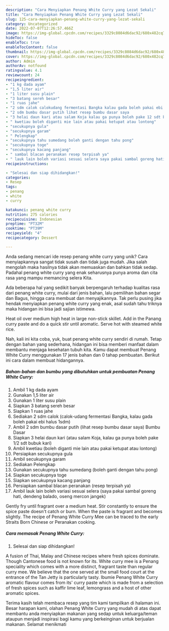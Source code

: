 ```yaml
---
description: "Cara Menyiapkan Penang White Curry yang Lezat Sekali"
title: "Cara Menyiapkan Penang White Curry yang Lezat Sekali"
slug: 125-cara-menyiapkan-penang-white-curry-yang-lezat-sekali
category: Uncategorized
date: 2022-07-07T12:26:57.466Z
image: https://img-global.cpcdn.com/recipes/3329c8084d6dac92/680x482cq70/penang-white-curry-foto-resep-utama.jpg
hideToc: false
enableToc: true
enableTocContent: false
thumbnail: https://img-global.cpcdn.com/recipes/3329c8084d6dac92/680x482cq70/penang-white-curry-foto-resep-utama.jpg
cover: https://img-global.cpcdn.com/recipes/3329c8084d6dac92/680x482cq70/penang-white-curry-foto-resep-utama.jpg
author: Admin
authorAv: notfound
ratingvalue: 4.1
reviewcount: 24
recipeingredient:
- "1 kg dada ayam"
- "1,5 liter air"
- "1 liter susu plain"
- "3 batang sereh besar"
- "1 ruas jahe"
- "2 sdm calok calokudang fermentasi Bangka kalau gada boleh pakai ebi halus 1sdm"
- "2 sdm bumbu dasar putih lihat resep bumbu dasar saya                      Bumbu Dasar"
- "3 helai daun kari atau salam Koja kalau ga punya boleh pake 12 sdt bubuk kari"
- " kwetiau boleh diganti mie lain atau pakai ketupat atau lontong"
- "secukupnya gula"
- "secukupnya garam"
- " Pelengkap"
- "secukupnya tahu sumedang boleh ganti dengan tahu pong"
- "secukupnya toge"
- "secukupnya kacang panjang"
- " sambal blacan peranakan resep terpisah ya"
- " lauk lain boleh variasi sesuai selera saya pakai sambal goreng hati dendeng balado oseng mercon jangek"
recipeinstructions:

- "Selesai dan siap dihidangkan!"
categories:
- Resep
tags:
- penang
- white
- curry

katakunci: penang white curry 
nutrition: 275 calories
recipecuisine: Indonesian
preptime: "PT32M"
cooktime: "PT39M"
recipeyield: "4"
recipecategory: Dessert

---
```





Anda sedang mencari ide resep penang white curry yang unik? Cara menyiapkannya sangat tidak susah dan tidak juga mudah. Jika salah mengolah maka hasilnya tidak akan memuaskan dan bahkan tidak sedap. Padahal penang white curry yang enak seharusnya punya aroma dan cita rasa yang mampu memancing selera Kita.





Ada beberapa hal yang sedikit banyak berpengaruh terhadap kualitas rasa dari penang white curry, mulai dari jenis bahan, lalu pemilihan bahan segar dan Bagus, hingga cara membuat dan menyajikannya. Tak perlu pusing jika hendak menyiapkan penang white curry yang enak,      asal sudah tahu triknya maka hidangan ini bisa jadi sajian istimewa.














Heat oil over medium high heat in large non-stick skillet. Add in the Panang curry paste and do a quick stir until aromatic. Serve hot with steamed white rice.






Nah, kali ini kita coba, yuk, buat penang white curry sendiri di rumah. Tetap dengan bahan yang sederhana, hidangan ini bisa memberi manfaat dalam membantu menjaga kesehatan tubuh kita. Kamu dapat membuat Penang White Curry menggunakan 17 jenis bahan dan 0 tahap pembuatan. Berikut ini cara dalam membuat hidangannya.

<!--inarticleads1-->

##### Bahan-bahan dan bumbu yang dibutuhkan untuk pembuatan Penang White Curry:

1. Ambil 1 kg dada ayam
1. Gunakan 1,5 liter air
1. Gunakan 1 liter susu plain
1. Siapkan 3 batang sereh besar
1. Siapkan 1 ruas jahe
1. Sediakan 2 sdm calok (calok-udang fermentasi Bangka, kalau gada boleh pakai ebi halus 1sdm)
1. Ambil 2 sdm bumbu dasar putih (lihat resep bumbu dasar saya)                      Bumbu Dasar
1. Siapkan 3 helai daun kari (atau salam Koja, kalau ga punya boleh pake 1/2 sdt bubuk kari)
1. Ambil  kwetiau (boleh diganti mie lain atau pakai ketupat atau lontong)
1. Persiapkan secukupnya gula
1. Ambil secukupnya garam
1. Sediakan  Pelengkap
1. Gunakan secukupnya tahu sumedang (boleh ganti dengan tahu pong)
1. Siapkan secukupnya toge
1. Siapkan secukupnya kacang panjang
1. Persiapkan  sambal blacan peranakan (resep terpisah ya)
1. Ambil  lauk lain boleh variasi sesuai selera (saya pakai sambal goreng hati, dendeng balado, oseng mercon jangek)


Gently fry until fragrant over a medium heat. Stir constantly to ensure the spice paste doesn&#39;t catch or burn. When the paste is fragrant and becomes slightly. The recipe of Penang White Curry Mee can be traced to the early Straits Born Chinese or Peranakan cooking. 

<!--inarticleads2-->

##### Cara memasak Penang White Curry:


1. Selesai dan siap dihidangkan!

A fusion of Thai, Malay and Chinese recipes where fresh spices dominate. Though Cantonese food is not known for its. White curry mee is a Penang speciality which comes with a more distinct, fragrant taste than regular curry mee. We believe that the one served at the small food court at the entrance of the Tan Jetty is particularly tasty. Ibumie Penang White Curry aromatic flavour comes from its&#39; curry paste which is made from a selection of fresh spices such as kaffir lime leaf, lemongrass and a host of other aromatic spices. 

Terima kasih telah membaca resep yang tim kami tampilkan di halaman ini. Besar harapan kami, olahan Penang White Curry yang mudah di atas dapat membantu anda menyiapkan makanan yang sedap untuk keluarga/teman ataupun menjadi inspirasi bagi kamu yang berkeinginan untuk berjualan makanan. Selamat menikmati

